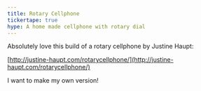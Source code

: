 ```yaml
---
title: Rotary Cellphone
tickertape: true
hype: A home made cellphone with rotary dial
---
```


Absolutely love this build of a rotary cellphone by Justine Haupt:

[http://justine-haupt.com/rotarycellphone/](http://justine-haupt.com/rotarycellphone/)

I want to make my own version!
